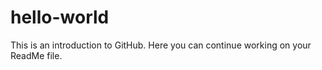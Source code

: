 # hello-world
This is an introduction to GitHub.
Here you can continue working on your ReadMe file.
